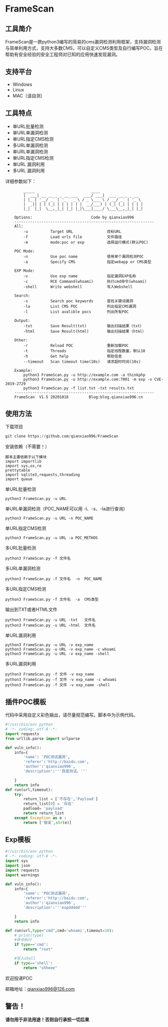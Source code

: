 # FrameScan

## 工具简介

FrameScan是一款python3编写的简易的cms漏洞检测利用框架，支持漏洞检测与简单利用方式，支持大多数CMS，可以自定义CMS类型及自行编写POC。旨在帮助有安全经验的安全工程师对已知的应用快速发现漏洞。

## 支持平台

- Windows  
- Linux  
- MAC（请自测）

## 工具特点

- 单URL批量检测
- 单URL单漏洞检测
- 单URL指定CMS检测
- 多URL单漏洞检测
- 单URL单漏洞检测
- 单URL指定CMS检测
- 单URL 漏洞利用
- 多URL 漏洞利用

详细参数如下：

```
        _____                         ____
        |  ___| __ __ _ _ __ ___   ___/ ___|  ___ __ _ _ __
        | |_ | '__/ _` | '_ ` _ \ / _ \___ \ / __/ _` | '_ \
        |  _|| | | (_| | | | | | |  __/___) | (_| (_| | | | |
        |_|  |_|  \__,_|_| |_| |_|\___|____/ \___\__,_|_| |_|

    Options:                          Code by qianxiao996
    --------------------------------------------------------------
    All:
        -u          Target URL               目标URL
        -f          Load urls file           文件路径
        -m          mode:poc or exp          选择运行模式(默认POC)

    POC Mode:
        -n          Use poc name             使用单个漏洞检测POC
        -a          Specify CMS              指定webapp or CMS类型

    EXP Mode:
        -v          Use exp name             指定漏洞EXP名称
        -c          RCE Command(whoami)      执行cmd命令(whoami)
        -shell      Write webshell           写入Webshell

    Search:
        -s          Search poc keywords      查找关键词漏洞
        -la         List CMS POC             列出指定CMS漏洞
        -l          List avalible pocs       列出所有POC

    Output:
        -txt        Save Result(txt)         输出扫描结果（txt）
        -html       Save Result(html)        输出扫描结果（html）

    Other:
        -r          Reload POC               重新加载POC
        -t          Threads                  指定线程数量，默认10
        -h          Get help                 帮助信息
        --timeout   Scan timeout time(10s)   请求超时时间(10s)

    Example:
        python3 FrameScan.py -u http://example.com -a thinkphp
        python3 FrameScan.py -u http://example.com:7001 -m exp -v CVE-2019-2729
        python3 FrameScan.py -f list.txt -txt results.txt
    --------------------------------------------------------------
    FrameScan  V1.5 20201018         Blog:blog.qianxiao996.cn
```


## 使用方法

下载项目

```python
git clone https://github.com/qianxiao996/FrameScan
```

安装依赖（不需要！）

```
脚本主要依赖于以下模块
import importlib
import sys,os,re
prettytable
import sqlite3,requests,threading
import queue
```

单URL批量检测

```
python3 FrameScan.py -u URL
```

单URL单漏洞检测（POC_NAME可以用 -l、-s、-la进行查询）

```
python3 FrameScan.py -u URL -n POC_NAME
```

单URL指定CMS检测

```
python3 FrameScan.py -u URL -a POC_METHOS
```

多URL批量检测

```
python3 FrameScan.py -f 文件名
```

多URL单漏洞检测

```
python3 FrameScan.py -f 文件名  -n  POC_NAME
```

多URL指定CMS检测

```
python3 FrameScan.py -f 文件名  -a  CMS类型
```

输出到TXT或者HTML文件

```
python3 FrameScan.py -u URL -txt   文件名
python3 FrameScan.py -u URL -html  文件名
```

单URL漏洞利用

```
python3 FrameScan.py -u URL -v exp_name 
python3 FrameScan.py -u URL -v exp_name -c whoami
python3 FrameScan.py -u URL -v exp_name -shell
```

多URL漏洞利用

```
python3 FrameScan.py -f 文件 -v exp_name 
python3 FrameScan.py -f 文件 -v exp_name -c whoami
python3 FrameScan.py -f 文件 -v exp_name -shell
```

## 插件POC模板

代码中采用自定义彩色输出，请尽量规范编写。脚本中为示例代码。

```python
#!/usr/bin/env python
# -*- coding: utf-8 -*-
import requests
from urllib.parse import urlparse

def vuln_info():
    info={
        'name': 'POC测试漏洞',
        'referer':'http://baidu.com',
        'author':'qianxiao996',
        'description':'''百度测试。'''

    }
    return info
def run(url,timeout):
    try:
        return_list = ['不存在','Payload']
        return_list[0] = '存在'
        padload= 'payload'
        return return_list
    except Exception as e :
        return ['错误',str(e)]
```

## Exp模板

```python
#!/usr/bin/env python
# -*- coding: utf-8 -*-
import sys
import json
import requests
import warnings

def vuln_info():
    info={
        'name': 'POC测试漏洞',
        'referer':'http://baidu.com',
        'author':'qianxiao996',
        'description':'''expddddd'''

    }
    return info

def run(url,type="cmd",cmd='whoami',timeout=10):
    # print(type)
    #命令执行
    if type=='cmd':
        return "root"

    #写入shell
    if type=='shell':
        return "shheee"
```

欢迎投递POC

邮箱地址：qianxiao996@126.com

## 警告！
**请勿用于非法用途！否则自行承担一切后果**
